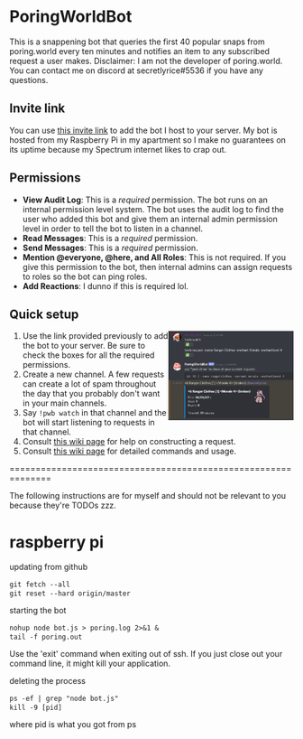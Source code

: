 # PoringWorldBot
This is a snappening bot that queries the first 40 popular snaps from poring.world every ten minutes and notifies an item to any subscribed request a user makes. Disclaimer: I am not the developer of poring.world. You can contact me on discord at secretlyrice#5536 if you have any questions.

## Invite link
You can use [this invite link](https://discordapp.com/oauth2/authorize?client_id=597932863597576204&scope=bot&permissions=134336) to add the bot I host to your server. My bot is hosted from my Raspberry Pi in my apartment so I make no guarantees on its uptime because my Spectrum internet likes to crap out.

## Permissions
- **View Audit Log**: This is a *required* permission. The bot runs on an internal permission level system. The bot uses the audit log to find the user who added this bot and give them an internal admin permission level in order to tell the bot to listen in a channel. 
- **Read Messages**: This is a *required* permission.
- **Send Messages**: This is a *required* permission.
- **Mention @everyone, @here, and All Roles**: This is not required. If you give this permission to the bot, then internal admins can assign requests to roles so the bot can ping roles.
- **Add Reactions**: I dunno if this is required lol.

## Quick setup
<img align="right" width="44%" height="44%" src="images/showcase.png">

1. Use the link provided previously to add the bot to your server. Be sure to check the boxes for all the required permissions.
2. Create a new channel. A few requests can create a lot of spam throughout the day that you probably don't want in your main channels.
3. Say `!pwb watch` in that channel and the bot will start listening to requests in that channel.
4. Consult [this wiki page](https://github.com/theBowja/PoringWorldBot/wiki/Parameters-for-adding-a-request) for help on constructing a request.
5. Consult [this wiki page](https://github.com/theBowja/PoringWorldBot/wiki/Command-reference) for detailed commands and usage.


==============================================================

The following instructions are for myself and should not be relevant to you because they're TODOs zzz.

# raspberry pi
updating from github
```
git fetch --all
git reset --hard origin/master
```
starting the bot
```
nohup node bot.js > poring.log 2>&1 &
tail -f poring.out
```
Use the 'exit' command when exiting out of ssh. If you just close out your command line, it might kill your application.

deleting the process
```
ps -ef | grep "node bot.js"
kill -9 [pid]
```
where pid is what you got from ps

